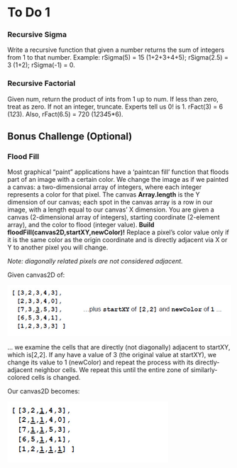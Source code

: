 # To Do 1


### Recursive Sigma
Write a recursive function that given a number returns the sum of integers from 1 to that number. Example: rSigma(5) = 15 (1+2+3+4+5); rSigma(2.5) = 3 (1+2); rSigma(-1) = 0.



### Recursive Factorial
Given num, return the product of ints from 1 up to num. If less than zero, treat as zero. If not an integer, truncate. Experts tell us 0! is 1. rFact(3) = 6 (1*2*3). Also, rFact(6.5) = 720 (1*2*3*4*5*6).



## Bonus Challenge (Optional)
### Flood Fill
Most graphical “paint” applications have a ‘paintcan fill’ function that floods part of an image with a certain color. We change the image as if we painted a canvas: a two-dimensional array of integers, where each integer represents a color for that pixel. The canvas **Array.length** is the Y dimension of our canvas; each spot in the canvas array is a row in our image, with a length equal to our canvas’ X dimension. You are given a canvas (2-dimensional array of integers), starting coordinate (2-element array), and the color to flood (integer value). **Build floodFill(canvas2D,startXY,newColor)!** Replace a pixel’s color value only if it is the same color as the origin coordinate and is directly adjacent via X or Y to another pixel you will change. 

*Note: diagonally related pixels are not considered adjacent.*

Given canvas2D of:

![Image](image1.jpg)


… we examine the cells that are directly (not diagonally) adjacent to startXY, which is[2,2]. If any have a value of 3 (the original value at startXY), we change its value to 1 (newColor) and repeat the process with its directly-adjacent neighbor cells. We repeat this until the entire zone of similarly-colored cells is changed.



Our canvas2D becomes:

![Photo](photo1.jpg)

